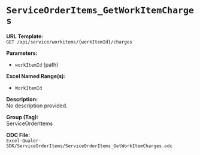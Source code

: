 # `ServiceOrderItems_GetWorkItemCharges`

**URL Template:**  
`GET /api/service/workitems/{workItemId}/charges`

**Parameters:**  
- `workItemId` (path)

**Excel Named Range(s):**  
- `WorkItemId`

**Description:**  
No description provided.

**Group (Tag):**  
ServiceOrderItems

**ODC File:**  
`Excel-Qualer-SDK/ServiceOrderItems/ServiceOrderItems_GetWorkItemCharges.odc`
